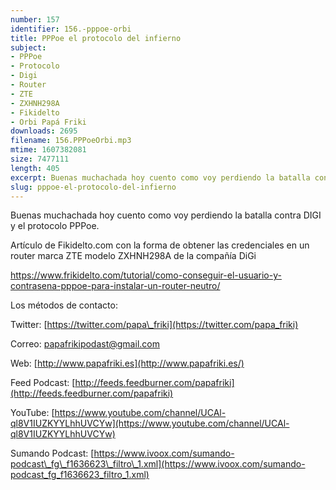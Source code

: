 ```yaml
---
number: 157
identifier: 156.-pppoe-orbi
title: PPPoe el protocolo del infierno
subject:
- PPPoe
- Protocolo
- Digi
- Router
- ZTE
- ZXHNH298A
- Fikidelto
- Orbi Papá Friki
downloads: 2695
filename: 156.PPPoeOrbi.mp3
mtime: 1607382081
size: 7477111
length: 405
excerpt: Buenas muchachada hoy cuento como voy perdiendo la batalla contra DIGI y el protocolo PPPoe
slug: pppoe-el-protocolo-del-infierno
---
```

Buenas muchachada hoy cuento como voy perdiendo la batalla contra DIGI y el protocolo PPPoe.

Artículo de Fikidelto.com con la forma de obtener las credenciales en un router marca ZTE modelo ZXHNH298A de la compañía DiGi

[https://www.frikidelto.com/tutorial/como-conseguir-el-usuario-y-contrasena-pppoe-para-instalar-un-router-neutro/	](https://www.frikidelto.com/tutorial/como-conseguir-el-usuario-y-contrasena-pppoe-para-instalar-un-router-neutro/)

Los métodos de contacto:

Twitter: [https://twitter.com/papa\_friki](https://twitter.com/papa_friki)

Correo: [papafrikipodast@gmail.com](https://archive.org/details/papafrikipodast@gmail.com)

Web: [http://www.papafriki.es](http://www.papafriki.es/)

Feed Podcast: [http://feeds.feedburner.com/papafriki](http://feeds.feedburner.com/papafriki)

YouTube: [https://www.youtube.com/channel/UCAl-ql8V1IUZKYYLhhUVCYw](https://www.youtube.com/channel/UCAl-ql8V1IUZKYYLhhUVCYw)

Sumando Podcast: [https://www.ivoox.com/sumando-podcast\_fg\_f1636623\_filtro\_1.xml](https://www.ivoox.com/sumando-podcast_fg_f1636623_filtro_1.xml)
